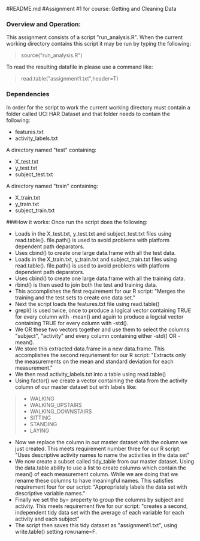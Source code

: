 #README.md
#Assignment #1 for course: Getting and Cleaning Data
### Overview and Operation:
This assignment consists of a script "run_analysis.R". When the current working directory contains this script it may be run by typing the following:
>source("run_analysis.R")

To read the resulting datafile in please use a command like:
>read.table("assignment1.txt",header=T)
### Dependencies
In order for the script to work the current working directory must contain a folder called UCI HAR Dataset and that folder needs to contain the following:
* features.txt
* activity_labels.txt

A directory named "test"  containing:
* X_test.txt
* y_test.txt
* subject_test.txt

A directory named "train" containing:
* X_train.txt
* y_train.txt
* subject_train.txt

###How it works:
Once run the script does the following:
* Loads in the X_test.txt, y_test.txt and subject_test.txt files using read.table(). file.path() is used to avoid problems with platform dependent path deparators.
* Uses cbind() to create one large data.frame with all the test data.
* Loads in the X_train.txt, y_train.txt and subject_train.txt files using read.table(). file.path() is used to avoid problems with platform dependent path deparators.
* Uses cbind() to create one large data.frame with all the training data.
* rbind() is then used to join both the test and training data.  
* This accomplishes the first requirement for our R script: "Merges the training and the test sets to create one data set."
* Next the script loads the features.txt file using read.table()
* grepl() is used twice, once to produce a logical vector containing TRUE for every column with -mean() and again to produce a logcial vector containing TRUE for every column with -std().
* We OR these two vectors together and use them to select the columns "subject", "activity" and every column containing either -std() OR -mean().
* We store this extracted data.frame in a new data.frame.  This accomplishes the second requriement for our R script: "Extracts only the measurements on the mean and standard deviation for each measurement."
* We then read activity_labels.txt into a table using read.table()
* Using factor() we create a vector containing the data from the activity column of our master dataset but with labels like:
>* WALKING
>* WALKING_UPSTAIRS
>* WALKING_DOWNSTAIRS
>* SITTING
>* STANDING
>* LAYING
* Now we replace the column in our master dataset with the column we just created.  This meets requirement number three for our R script: "Uses descriptive activity names to name the activities in the data set"
* We now create a subset called tidy_table from our master dataset.  Using the data.table ability to use a list to create columns which contain the mean() of each measurement column.  While we are doing that we rename these columns to have meaningful names.  This satisfies requirement four for our script: "Appropriately labels the data set with descriptive variable names."
* Finally we set the by= property to group the columns by subject and activity.  This meets requirement five for our script: "creates a second, independent tidy data set with the average of each variable for each activity and each subject"
* The script then saves this tidy dataset as "assignment1.txt", using write.table() setting row.name=F.